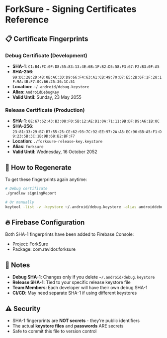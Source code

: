 # ForkSure - Signing Certificates Reference

## 📋 Certificate Fingerprints

### Debug Certificate (Development)
- **SHA-1**: `C1:B4:FC:0F:D8:55:83:13:4E:6B:1F:B2:D5:58:F3:67:F2:B3:0F:A5`
- **SHA-256**: `99:DC:28:2D:4B:0B:AC:3D:D9:66:F4:63:A1:CB:49:70:D7:E5:2B:6F:1F:28:1F:9A:4B:F7:0C:66:25:36:1C:51`
- **Location**: `~/.android/debug.keystore`
- **Alias**: `AndroidDebugKey`
- **Valid Until**: Sunday, 23 May 2055

### Release Certificate (Production)
- **SHA-1**: `0E:67:62:43:B3:08:F0:5B:12:AE:D1:0A:71:11:9B:DF:D9:A6:1B:0C`
- **SHA-256**: `23:81:33:29:B7:B7:55:25:CE:62:93:7C:92:EE:97:2A:A5:EC:96:BB:A5:F1:D9:23:5B:3C:1B:9D:68:B2:BF:F7`
- **Location**: `./forksure-release-key.keystore`
- **Alias**: `forksure`
- **Valid Until**: Wednesday, 16 October 2052

## 🔄 How to Regenerate

To get these fingerprints again anytime:

```bash
# Debug certificate
./gradlew signingReport

# Or manually
keytool -list -v -keystore ~/.android/debug.keystore -alias androiddebugkey -storepass android -keypass android
```

## 🔥 Firebase Configuration

Both SHA-1 fingerprints have been added to Firebase Console:
- Project: ForkSure
- Package: com.ravidor.forksure

## 📝 Notes

- **Debug SHA-1**: Changes only if you delete `~/.android/debug.keystore`
- **Release SHA-1**: Tied to your specific release keystore file
- **Team Members**: Each developer will have their own debug SHA-1
- **CI/CD**: May need separate SHA-1 if using different keystores

## ⚠️ Security

- SHA-1 fingerprints are **NOT secrets** - they're public identifiers
- The actual **keystore files** and **passwords** ARE secrets
- Safe to commit this file to version control